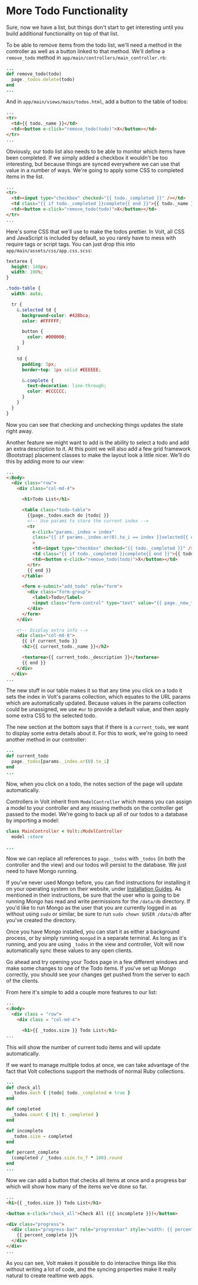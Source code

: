 # More Todo Functionality

Sure, now we have a list, but things don't start to get interesting until you build additional functionality on top of that list.

To be able to remove items from the todo list, we'll need a method in the controller as well as a button linked to that method.
We'll define a `remove_todo` method in `app/main/controllers/main_controller.rb`:

```ruby
...
def remove_todo(todo)
  page._todos.delete(todo)
end
...
```

And in `app/main/views/main/todos.html`, add a button to the table of todos:

```html
...
<tr>
  <td>{{ todo._name }}</td>
  <td><button e-click="remove_todo(todo)">X</button></td>
</tr>
...
```

Obviously, our todo list also needs to be able to monitor which items have been completed. If we simply added a checkbox it wouldn't be too interesting, but because things are synced everywhere we can use that value in a number of ways. We're going to apply some CSS to completed items in the list.

```html
...
<tr>
  <td><input type="checkbox" checked="{{ todo._completed }}" /></td>
  <td class="{{ if todo._completed }}complete{{ end }}">{{ todo._name }}</td>
  <td><button e-click="remove_todo(todo)">X</button></td>
</tr>
...
```

Here's some CSS that we'll use to make the todos prettier. In Volt, all CSS and JavaScript is included by default, so you rarely have to mess with require tags or script tags. You can just drop this into `app/main/assets/css/app.css.scss`:

```scss
textarea {
  height: 140px;
  width: 100%;
}

.todo-table {
  width: auto;

  tr {
    &.selected td {
      background-color: #428bca;
      color: #FFFFFF;

      button {
        color: #000000;
      }
    }

    td {
      padding: 5px;
      border-top: 1px solid #EEEEEE;

      &.complete {
        text-decoration: line-through;
        color: #CCCCCC;
      }
    }
  }
}
```

Now you can see that checking and unchecking things updates the state right away.

Another feature we might want to add is the ability to select a todo and add an extra description to it. At this point we will also add a few grid framework (Bootstrap) placement classes to make the layout look a little nicer. We'll do this by adding more to our view:

```html
...
<:Body>
  <div class="row">
    <div class="col-md-4">

      <h1>Todo List</h1>

      <table class="todo-table">
        {{page._todos.each do |todo| }}
        <!-- Use params to store the current index -->
        <tr
          e-click="params._index = index"
          class="{{ if params._index.or(0).to_i == index }}selected{{ end }}"
          >
          <td><input type="checkbox" checked="{{ todo._completed }}" /></td>
          <td class="{{ if todo._completed }}complete{{ end }}">{{ todo._name }}</td>
          <td><button e-click="remove_todo(todo)">X</button></td>
        </tr>
        {{ end }}
      </table>

      <form e-submit="add_todo" role="form">
        <div class="form-group">
          <label>Todo</label>
          <input class="form-control" type="text" value="{{ page._new_todo }}" />
        </div>
      </form>
    </div>

    <!-- Display extra info -->
    <div class="col-md-8">
      {{ if current_todo }}
      <h2>{{ current_todo._name }}</h2>

      <textarea>{{ current_todo._description }}</textarea>
      {{ end }}
    </div>
  </div>
...
```

The new stuff in our table makes it so that any time you click on a todo it sets the index in Volt's params collection, which equates to the URL params which are automatically updated.  Because values in the params collection could be unassigned, we use `#or` to provide a default value, and then apply some extra CSS to the selected todo.

The new section at the bottom says that if there is a `current_todo`, we want to display some extra details about it. For this to work, we're going to need another method in our controller:

```ruby
...
def current_todo
  page._todos[params._index.or(0).to_i]
end
...
```

Now, when you click on a todo, the notes section of the page will update automatically.

Controllers in Volt inherit from `ModelController` which means you can assign a model to your controller and any missing methods on the controller get passed to the model. We're going to back up all of our todos to a database by importing a model:

```ruby
class MainController < Volt::ModelController
  model :store

...
```

Now we can replace all references to `page._todos` with `_todos` (in both the controller and the view) and our todos will persist to the database. We just need to have Mongo running.

If you've never used Mongo before, you can find instructions for installing it on your operating system on their website, under [Installation Guides](http://docs.mongodb.org/manual/installation/). As mentioned in their instructions, be sure that the user who is going to be running Mongo has read and write permissions for the `/data/db` directory. If you'd like to run Mongo as the user that you are currently logged in as without using `sudo` or similar, be sure to run `sudo chown $USER /data/db` after you've created the directory.

Once you have Mongo installed, you can start it as either a background process, or by simply running `mongod` in a separate terminal. As long as it's running, and you are using `_todos` in the view and controller, Volt will now automatically sync these values to any open clients.

Go ahead and try opening your Todos page in a few different windows and make some changes to one of the Todo items. If you've set up Mongo correctly, you should see your changes get pushed from the server to each of the clients.

From here it's simple to add a couple more features to our list:

```html
...
<:Body>
  <div class = "row">
    <div class = "col-md-4">

      <h1>{{ _todos.size }} Todo List</h1>
...
```

This will show the number of current todo items and will update automatically.

If we want to manage multiple todos at once, we can take advantage of the fact that Volt collections support the methods of normal Ruby collections.

```ruby
...
def check_all
  _todos.each { |todo| todo._completed = true }
end

def completed
  _todos.count { |t| t._completed }
end

def incomplete
  _todos.size - completed
end

def percent_complete
  (completed / _todos.size.to_f * 100).round
end
...
```

Now we can add a button that checks all items at once and a progress bar which will show how many of the items we've done so far.

```html
...
<h1>{{ _todos.size }} Todo List</h1>

<button e-click="check_all">Check All ({{ incomplete }})</button>

<div class="progress">
  <div class="progress-bar" role="progressbar" style="width: {{ percent_complete }}%;" >
    {{ percent_complete }}%
  </div>
</div>
...
```

As you can see, Volt makes it possible to do interactive things like this without writing a lot of code, and the syncing properties make it really natural to create realtime web apps.